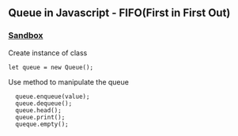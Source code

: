## Queue in Javascript - FIFO(First in First Out)

### [Sandbox](https://codesandbox.io/s/quequejs-vky82)

Create instance of class

```
let queue = new Queue();
```

Use method to manipulate the queue

```
  queue.enqueue(value);
  queue.dequeue();
  queue.head();
  queue.print();
  queque.empty();
 
```
